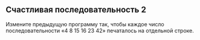 ## Счастливая последовательность 2

 Измените предыдущую программу так, чтобы каждое число последовательности «4 8 15 16 23 42» печаталось на отдельной строке.